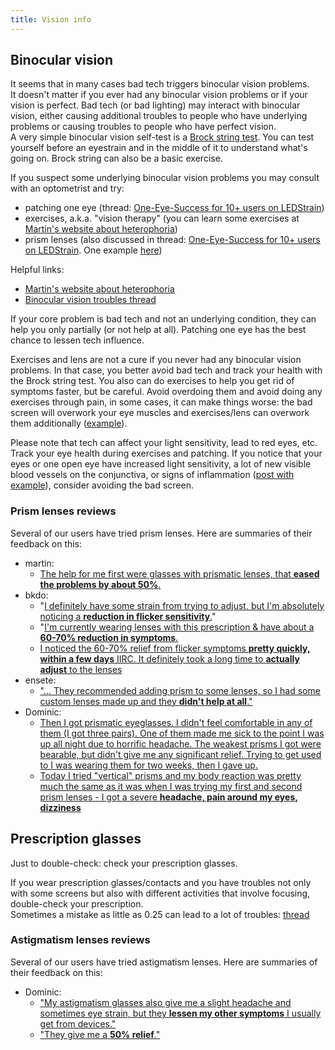 ```yaml
---
title: Vision info
---
```

## Binocular vision
It seems that in many cases bad tech triggers binocular vision problems.  
It doesn't matter if you ever had any binocular vision problems or if your vision is perfect. Bad tech (or bad lighting) may interact with binocular vision, either causing additional troubles to people who have underlying problems or causing troubles to people who have perfect vision.  
A very simple binocular vision self-test is a [Brock string test](https://www.youtube.com/watch?v=EGlCVTdNqfw&loop=0). You can test yourself before an eyestrain and in the middle of it to understand what's going on. Brock string can also be a basic exercise.  

If you suspect some underlying binocular vision problems you may consult with an optometrist and try: 
- patching one eye (thread: [One-Eye-Success for 10+ users on LEDStrain](https://ledstrain.org/d/1308-one-eye-success-for-10-users-on-ledstrain))
- exercises, a.k.a. "vision therapy" (you can learn some exercises at [Martin's website about heterophoria](https://heteroforie.webnode.cz/))
- prism lenses (also discussed in thread: [One-Eye-Success for 10+ users on LEDStrain](https://ledstrain.org/d/1308-one-eye-success-for-10-users-on-ledstrain). One example [here](https://ledstrain.org/d/1308-one-eye-success-for-10-users-on-ledstrain/102))

Helpful links:
- [Martin's website about heterophoria](https://heteroforie.webnode.cz/)
- [Binocular vision troubles thread](https://ledstrain.org/d/1207-binocular-vision-troubles-anyone-else-experienceovercome-this)

If your core problem is bad tech and not an underlying condition, they can help you only partially (or not help at all). Patching one eye has the best chance to lessen tech influence.  

Exercises and lens are not a cure if you never had any binocular vision problems. In that case, you better avoid bad tech and track your health with the Brock string test. You also can do exercises to help you get rid of symptoms faster, but be careful. Avoid overdoing them and avoid doing any exercises through pain, in some cases, it can make things worse: the bad screen will overwork your eye muscles and exercises/lens can overwork them additionally ([example](https://ledstrain.org/d/1374-exophoriaaccommodation-spasmastigmatism-what-should-i-do)).  

Please note that tech can affect your light sensitivity, lead to red eyes, etc. Track your eye health during exercises and patching. If you notice that your eyes or one open eye have increased light sensitivity, a lot of new visible blood vessels on the conjunctiva, or signs of inflammation ([post with example](https://ledstrain.org/d/1308-one-eye-success-for-10-users-on-ledstrain/88)), consider avoiding the bad screen.  

### Prism lenses reviews

Several of our users have tried prism lenses. Here are summaries of their feedback on this:

* martin:
    * [The help for me first were glasses with prismatic lenses, that **eased the problems by about 50%**.](https://ledstrain.org/d/369-my-possible-solution-treatment-and-progress-so-far)
* bkdo:
    * "[I definitely have some strain from trying to adjust, but I'm absolutely noticing a **reduction in flicker sensitivity**.](https://ledstrain.org/d/1308-one-eye-success-for-10-users-on-ledstrain/64)"
    * "[I'm currently wearing lenses with this prescription & have about a **60-70% reduction in symptoms**.](https://ledstrain.org/d/1308-one-eye-success-for-10-users-on-ledstrain/83)
    * [I noticed the 60-70% relief from flicker symptoms **pretty quickly, within a few days** IIRC. It definitely took a long time to **actually adjust** to the lenses](https://ledstrain.org/d/1308-one-eye-success-for-10-users-on-ledstrain/104)
* ensete:
    * ["... They recommended adding prism to some lenses, so I had some custom lenses made up and they **didn't help at all**."](https://ledstrain.org/d/1308-one-eye-success-for-10-users-on-ledstrain/76)
* Dominic:
    * [Then I got prismatic eyeglasses. I didn't feel comfortable in any of them (I got three pairs). One of them made me sick to the point I was up all night due to horrific headache. The weakest prisms I got were bearable, but didn't give me any significant relief. Trying to get used to I was wearing them for two weeks, then I gave up.](https://ledstrain.org/d/1374-exophoriaaccommodation-spasmastigmatism-what-should-i-do)
    * [Today I tried "vertical" prisms and my body reaction was pretty much the same as it was when I was trying my first and second prism lenses - I got a severe **headache, pain around my eyes, dizziness**](https://ledstrain.org/d/1308-one-eye-success-for-10-users-on-ledstrain/103)

## Prescription glasses
Just to double-check: check your prescription glasses.

If you wear prescription glasses/contacts and you have troubles not only with some screens but also with different activities that involve focusing, double-check your prescription.   
Sometimes a mistake as little as 0.25 can lead to a lot of troubles: [thread](https://ledstrain.org/d/1406-uncorrected-refractive-error/)

### Astigmatism lenses reviews

Several of our users have tried astigmatism lenses. Here are summaries of their feedback on this:

* Dominic:
    * ["My astigmatism glasses also give me a slight headache and sometimes eye strain, but they **lessen my other symptoms** I usually get from devices."](https://ledstrain.org/d/1406-uncorrected-refractive-error/12)
    * ["They give me a **50% relief**."](https://ledstrain.org/d/1308-one-eye-success-for-10-users-on-ledstrain/103)

